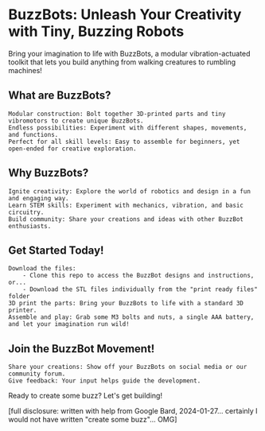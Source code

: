 # BuzzBots: Unleash Your Creativity with Tiny, Buzzing Robots

Bring your imagination to life with BuzzBots, a modular vibration-actuated toolkit that lets you build anything from walking creatures to rumbling machines!

## What are BuzzBots?

    Modular construction: Bolt together 3D-printed parts and tiny vibromotors to create unique BuzzBots.
    Endless possibilities: Experiment with different shapes, movements, and functions.
    Perfect for all skill levels: Easy to assemble for beginners, yet open-ended for creative exploration.

## Why BuzzBots?

    Ignite creativity: Explore the world of robotics and design in a fun and engaging way.
    Learn STEM skills: Experiment with mechanics, vibration, and basic circuitry.
    Build community: Share your creations and ideas with other BuzzBot enthusiasts.

## Get Started Today!

    Download the files: 
        - Clone this repo to access the BuzzBot designs and instructions, or...
        - Download the STL files individually from the "print ready files" folder
    3D print the parts: Bring your BuzzBots to life with a standard 3D printer.
    Assemble and play: Grab some M3 bolts and nuts, a single AAA battery, and let your imagination run wild!

## Join the BuzzBot Movement!

    Share your creations: Show off your BuzzBots on social media or our community forum.
    Give feedback: Your input helps guide the development.

Ready to create some buzz? Let's get building!

[full disclosure: written with help from Google Bard, 2024-01-27... certainly I would not have written "create some buzz"... OMG]